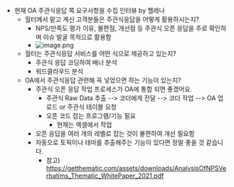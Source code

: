 - 현재 OA 주관식응답 쪽 요구사항을 수집 인터뷰 by 헬레나
	- 월터께서 맡고 계신 고객분들은 주관식응답을 어떻게 활용하시는지?
		- NPS/만족도 평가 이유, 불편점, 개선점 등 주관식 오픈 응답을 주로 확인하며 이슈 발굴 목적으로 활용함
		- ![image.png](../assets/image_1633668113136_0.png)
	- 월터는 주관식응답 서비스를 어떤 식으로 제공하고 있는지?
		- 주관식 응답 코딩하여 배너 분석
		- 워드클라우드 분석
	- OA에서 주관식응답 관련해 꼭 넣었으면 하는 기능이 있는지?
		- 주관식 오픈 응답 작업 프로세스가 OA에 통합 되면 좋겠어요.
			- 주관식 Raw Data 추출 --> 코더에게 전달 --> 코더 작업 --> OA 업로드 or 주관식 테이블 요청
			- 오픈 코드 잡는 프로그램/기능 필요
				- 현재는 엑셀에서 작업
		- 오픈 응답을 여러 개의 레벨로 잡는 것이 불편하여 개선 필요함
		- 자동으로 토픽이나 테마를 추출해주는 기능이 있다면 정말 좋을 것 같습니다.
			- 참고) https://getthematic.com/assets/downloads/AnalysisOfNPSVerbatims_Thematic_WhitePaper_2021.pdf
